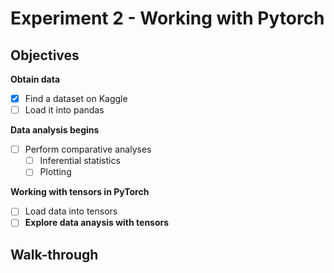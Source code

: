 # Experiment 2 - Working with Pytorch
## Objectives
**Obtain data**
- [X] Find a dataset on Kaggle
- [ ] Load it into pandas

**Data analysis begins**
- [ ] Perform comparative analyses
  - [ ] Inferential statistics
  - [ ] Plotting

**Working with tensors in PyTorch**
- [ ] Load data into tensors
- [ ] **Explore data anaysis with tensors**

## Walk-through

